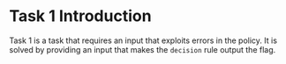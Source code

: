 # Task 1 Introduction
Task 1 is a task that requires an input that exploits errors in the policy. It is solved by providing an input that makes the `decision` rule output the flag.
